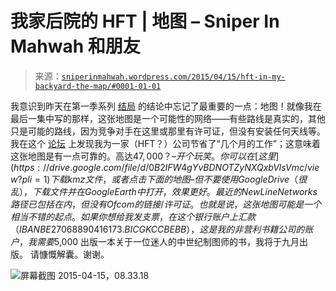 <!--yml

类别：未分类

日期：2024 年 05 月 18 日 14 时 15 分 22 秒

-->

# 我家后院的 HFT | 地图 – Sniper In Mahwah 和朋友

> 来源：[`sniperinmahwah.wordpress.com/2015/04/15/hft-in-my-backyard-the-map/#0001-01-01`](https://sniperinmahwah.wordpress.com/2015/04/15/hft-in-my-backyard-the-map/#0001-01-01)

我意识到昨天在第一季系列 [结局](https://sniperinmahwah.wordpress.com/2015/04/13/hft-in-my-backyard-vi-2/) 的结论中忘记了最重要的一点：地图！就像我在最后一集中写的那样，这张地图是一个可能性的网络——有些路线是真实的，其他只是可能的路线，因为竞争对手在这里或那里有许可证，但没有安装任何天线等。我在这个 [论坛](http://nuclearphynance.com/Show%20Post.aspx?PostIDKey=173805) 上发现我为一家（HFT？）公司节省了“几个月的工作”；这意味着这张地图是有一点可靠的。高达$47,000？– 开个玩笑。你可以在[这里](https://drive.google.com/file/d/0B2lFW4gYvBDNOTZyNXQxbVlsVmc/view?pli=1)下载 kmz 文件，或者点击下面的地图–但不要使用 Google Drive（很乱），下载文件并在 Google Earth 中打开，效果更好。最近的 New Line Networks 路径已包括在内，但没有 Ofcom 的链接/许可证。也就是说，这张地图可能是一个相当不错的起点。如果你想给我发支票，在这个银行账户上汇款（IBAN BE27 0688 9041 6173. BIC GKCCBEBB），这是我的非营利书籍公司的账户，我需要$5,000 出版一本关于一位迷人的中世纪制图师的书，我将于九月出版。 请慷慨解囊。谢谢。

![屏幕截图 2015-04-15，08.33.18](https://drive.google.com/file/d/0B2lFW4gYvBDNOTZyNXQxbVlsVmc/view?pli=1)
